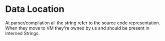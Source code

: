 


# Data Location

At parser/compilation all the string refer to the source code representation.
When they move to VM they're owned by us and should be present in Interned Strings.



